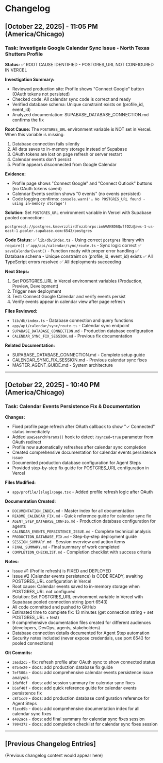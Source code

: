 # Changelog

## [October 22, 2025] - 11:05 PM (America/Chicago)

### Task: Investigate Google Calendar Sync Issue - North Texas Shutters Profile

**Status:** ✅ ROOT CAUSE IDENTIFIED - POSTGRES_URL NOT CONFIGURED IN VERCEL

**Investigation Summary:**
- Reviewed production site: Profile shows "Connect Google" button (OAuth tokens not persisted)
- Checked code: All calendar sync code is correct and ready
- Verified database schema: Unique constraint exists on (profile_id, event_id)
- Analyzed documentation: SUPABASE_DATABASE_CONNECTION.md confirms the fix

**Root Cause:**
The `POSTGRES_URL` environment variable is NOT set in Vercel. When this variable is missing:
1. Database connection fails silently
2. All data saves to in-memory storage instead of Supabase
3. OAuth tokens are lost on page refresh or server restart
4. Calendar events don't persist
5. Profile appears disconnected from Google Calendar

**Evidence:**
- Profile page shows "Connect Google" and "Connect Outlook" buttons (no OAuth tokens saved)
- Calendar Events section shows "0 events" (no events persisted)
- Code logging confirms: `console.warn('⚠️ No POSTGRES_URL found - using in-memory storage')`

**Solution:**
Set `POSTGRES_URL` environment variable in Vercel with Supabase pooled connection:
```
postgresql://postgres.kmswrzzlirdfnzzbnrpo:imAVAKBD6QwffO2z@aws-1-us-east-1.pooler.supabase.com:6543/postgres
```

**Code Status:**
✅ `lib/db/index.ts` - Using correct `postgres` library with `require()`
✅ `app/api/calendar/sync/route.ts` - Sync logic correct
✅ `saveCalendarEvent()` - Function ready with proper error handling
✅ Database schema - Unique constraint on (profile_id, event_id) exists
✅ All TypeScript errors resolved
✅ All deployments succeeding

**Next Steps:**
1. Set POSTGRES_URL in Vercel environment variables (Production, Preview, Development)
2. Trigger new deployment
3. Test: Connect Google Calendar and verify events persist
4. Verify events appear in calendar view after page refresh

**Files Reviewed:**
- `lib/db/index.ts` - Database connection and query functions
- `app/api/calendar/sync/route.ts` - Calendar sync endpoint
- `SUPABASE_DATABASE_CONNECTION.md` - Production database configuration
- `CALENDAR_SYNC_FIX_SESSION.md` - Previous fix documentation

**Related Documentation:**
- SUPABASE_DATABASE_CONNECTION.md - Complete setup guide
- CALENDAR_SYNC_FIX_SESSION.md - Previous calendar sync fixes
- MASTER_AGENT_GUIDE.md - System architecture

---

## [October 22, 2025] - 10:40 PM (America/Chicago)

### Task: Calendar Events Persistence Fix & Documentation

**Changes:**
- Fixed profile page refresh after OAuth callback to show "✓ Connected" status immediately
- Added `useSearchParams()` hook to detect `?synced=true` parameter from OAuth redirect
- Profile now automatically refreshes after calendar sync completion
- Created comprehensive documentation for calendar events persistence issue
- Documented production database configuration for Agent Steps
- Provided step-by-step fix guide for POSTGRES_URL configuration in Vercel

**Files Modified:**
- `app/profile/[slug]/page.tsx` - Added profile refresh logic after OAuth

**Documentation Created:**
- `DOCUMENTATION_INDEX.md` - Master index for all documentation
- `README_CALENDAR_FIX.md` - Quick reference guide for calendar sync fix
- `AGENT_STEP_DATABASE_CONFIG.md` - Production database configuration for agents
- `CALENDAR_EVENTS_PERSISTENCE_ISSUE.md` - Complete technical analysis
- `PRODUCTION_DATABASE_FIX.md` - Step-by-step deployment guide
- `SESSION_SUMMARY.md` - Session overview and action items
- `FINAL_SUMMARY.md` - Final summary of work completed
- `COMPLETION_CHECKLIST.md` - Completion checklist with success criteria

**Notes:**
- Issue #1 (Profile refresh) is FIXED and DEPLOYED
- Issue #2 (Calendar events persistence) is CODE READY, awaiting POSTGRES_URL configuration in Vercel
- Root cause: Calendar events saved to in-memory storage when POSTGRES_URL not configured
- Solution: Set POSTGRES_URL environment variable in Vercel with Supabase pooled connection string (port 6543)
- All code committed and pushed to GitHub
- Estimated time to complete fix: 13 minutes (get connection string + set POSTGRES_URL + test)
- 9 comprehensive documentation files created for different audiences (developers, DevOps, agents, stakeholders)
- Database connection details documented for Agent Step automation
- Security notes included (never expose credentials, use port 6543 for pooled connections)

**Git Commits:**
- `3a6d2c5` - fix: refresh profile after OAuth sync to show connected status
- `67b4e20` - docs: add production database fix guide
- `7ef500a` - docs: add comprehensive calendar events persistence issue analysis
- `1dafdcf` - docs: add session summary for calendar sync fixes
- `b5af40f` - docs: add quick reference guide for calendar events persistence fix
- `c8f1cc9` - docs: add production database configuration reference for Agent Steps
- `f1ecd9b` - docs: add comprehensive documentation index for all calendar sync fixes
- `e402aca` - docs: add final summary for calendar sync fixes session
- `7994372` - docs: add completion checklist for calendar sync fixes session

---

## [Previous Changelog Entries]

(Previous changelog content would appear here)
